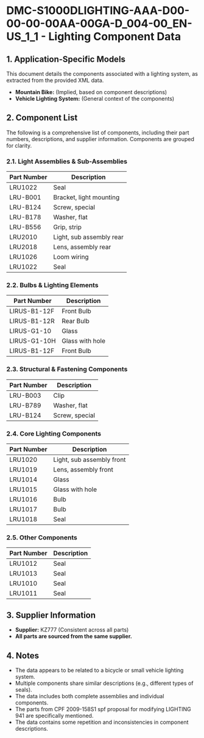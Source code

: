 # DMC-S1000DLIGHTING-AAA-D00-00-00-00AA-00GA-D_004-00_EN-US_1_1 - Lighting Component Data

## 1. Application-Specific Models

This document details the components associated with a lighting system, as extracted from the provided XML data.

*   **Mountain Bike:** (Implied, based on component descriptions)
*   **Vehicle Lighting System:** (General context of the components)

## 2. Component List

The following is a comprehensive list of components, including their part numbers, descriptions, and supplier information. Components are grouped for clarity.

### 2.1. Light Assemblies & Sub-Assemblies

| Part Number | Description |
|---|---|
| LRU1022 | Seal |
| LRU-B001 | Bracket, light mounting |
| LRU-B124 | Screw, special |
| LRU-B178 | Washer, flat |
| LRU-B556 | Grip, strip |
| LRU2010 | Light, sub assembly rear |
| LRU2018 | Lens, assembly rear |
| LRU1026 | Loom wiring |
| LRU1022 | Seal |

### 2.2. Bulbs & Lighting Elements

| Part Number | Description |
|---|---|
| LIRUS-B1-12F | Front Bulb |
| LIRUS-B1-12R | Rear Bulb |
| LIRUS-G1-10 | Glass |
| LIRUS-G1-10H | Glass with hole |
| LIRUS-B1-12F | Front Bulb |

### 2.3. Structural & Fastening Components

| Part Number | Description |
|---|---|
| LRU-B003 | Clip |
| LRU-B789 | Washer, flat |
| LRU-B124 | Screw, special |

### 2.4. Core Lighting Components

| Part Number | Description |
|---|---|
| LRU1020 | Light, sub assembly front |
| LRU1019 | Lens, assembly front |
| LRU1014 | Glass |
| LRU1015 | Glass with hole |
| LRU1016 | Bulb |
| LRU1017 | Bulb |
| LRU1018 | Seal |

### 2.5. Other Components

| Part Number | Description |
|---|---|
| LRU1012 | Seal |
| LRU1013 | Seal |
| LRU1010 | Seal |
| LRU1011 | Seal |

## 3. Supplier Information

*   **Supplier:** KZ777 (Consistent across all parts)
*   **All parts are sourced from the same supplier.**

## 4. Notes

*   The data appears to be related to a bicycle or small vehicle lighting system.
*   Multiple components share similar descriptions (e.g., different types of seals).
*   The data includes both complete assemblies and individual components.
*   The parts from CPF 2009-158S1 spf proposal for modifying LIGHTING 941 are specifically mentioned.
*   The data contains some repetition and inconsistencies in component descriptions.